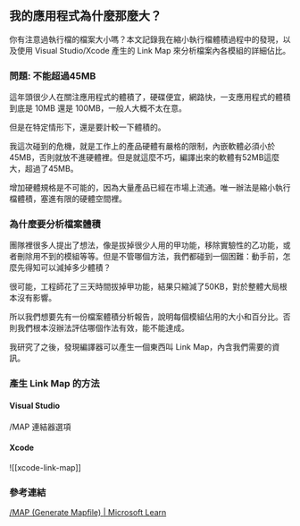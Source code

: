 ## 我的應用程式為什麼那麼大？

你有注意過執行檔的檔案大小嗎？本文記錄我在縮小執行檔體積過程中的發現，以及使用 Visual Studio/Xcode 產生的 Link Map 來分析檔案內各模組的詳細佔比。

### 問題: 不能超過45MB

這年頭很少人在關注應用程式的體積了，硬碟便宜，網路快，一支應用程式的體積到底是 10MB 還是 100MB，一般人大概不太在意。

但是在特定情形下，還是要計較一下體積的。

我這次碰到的危機，就是工作上的產品硬體有嚴格的限制，內嵌軟體必須小於45MB，否則就放不進硬體裡。但是就這麼不巧，編譯出來的軟體有52MB這麼大，超過了45MB。

增加硬體規格是不可能的，因為大量產品已經在市場上流通。唯一辦法是縮小執行檔體積，塞進有限的硬體空間裡。

### 為什麼要分析檔案體積

團隊裡很多人提出了想法，像是拔掉很少人用的甲功能，移除實驗性的乙功能，或者刪除用不到的模組等等。但是不管哪個方法，我們都碰到一個困難：動手前，怎麼先得知可以減掉多少體積？

很可能，工程師花了三天時間拔掉甲功能，結果只縮減了50KB，對於整體大局根本沒有影響。

所以我們想要先有一份檔案體積分析報告，說明每個模組佔用的大小和百分比。否則我們根本沒辦法評估哪個作法有效，能不能達成。

我研究了之後，發現編譯器可以產生一個東西叫 Link Map，內含我們需要的資訊。

### 產生 Link Map 的方法

#### Visual Studio 

 /MAP 連結器選項

#### Xcode

![[xcode-link-map]]


### 參考連結
[/MAP (Generate Mapfile) | Microsoft Learn](https://learn.microsoft.com/en-us/cpp/build/reference/map-generate-mapfile?view=msvc-170)